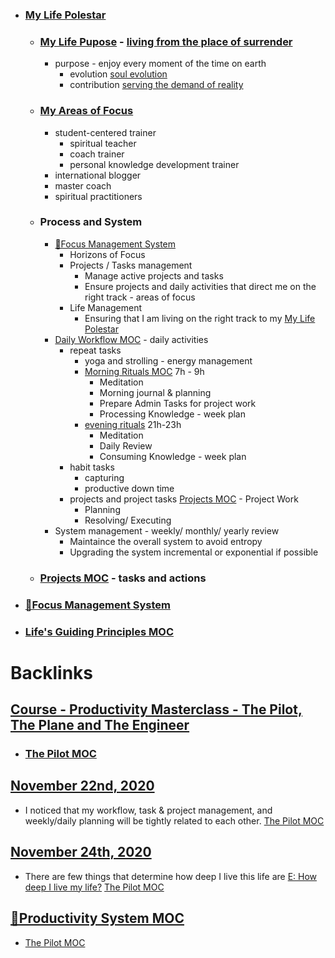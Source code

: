 - ### [My Life Polestar](<My Life Polestar.md>)
    - ### [My Life Pupose](<My Life Pupose.md>) - [living from the place of surrender](<living from the place of surrender.md>) 
        - purpose - enjoy every moment of the time on earth
            - evolution [soul evolution](<soul evolution.md>)
            - contribution [serving the demand of reality](<serving the demand of reality.md>)
    - ### [My Areas of Focus](<My Areas of Focus.md>)
        - student-centered trainer
            - spiritual teacher
            - coach trainer
            - personal knowledge development trainer
        - international blogger
        - master coach
        - spiritual practitioners
    - ### Process and System 
        - [🌱Focus Management System](<🌱Focus Management System.md>)
            - Horizons of Focus
            - Projects / Tasks management
                - Manage active projects and tasks
                - Ensure projects and daily activities that direct me on the right track - areas of focus
            - Life Management
                - Ensuring that I am living on the right track to my [My Life Polestar](<My Life Polestar.md>)
        - [Daily Workflow MOC](<Daily Workflow MOC.md>) - daily activities
            - repeat tasks
                - yoga and strolling - energy management
                - [Morning Rituals MOC](<Morning Rituals MOC.md>) 7h - 9h
                    - Meditation
                    - Morning journal & planning
                    - Prepare Admin Tasks for project work
                    - Processing Knowledge - week plan
                - [evening rituals](<evening rituals.md>) 21h-23h
                    - Meditation
                    - Daily Review
                    - Consuming Knowledge - week plan
            - habit tasks
                - capturing
                - productive down time
            - projects and project tasks [Projects MOC](<Projects MOC.md>) - Project Work
                - Planning
                - Resolving/ Executing
        - System management - weekly/ monthly/ yearly review
            - Maintaince the overall system to avoid entropy
            - Upgrading the system incremental or exponential if possible
    - ### [Projects MOC](<Projects MOC.md>) - tasks and actions
- ### [🌱Focus Management System](<🌱Focus Management System.md>)
- ### [Life's Guiding Principles MOC](<Life's Guiding Principles MOC.md>)

# Backlinks
## [Course - Productivity Masterclass - The Pilot, The Plane and The Engineer](<Course - Productivity Masterclass - The Pilot, The Plane and The Engineer.md>)
- ### [The Pilot MOC](<The Pilot MOC.md>)

## [November 22nd, 2020](<November 22nd, 2020.md>)
- I noticed that my workflow, task & project management, and weekly/daily planning will be tightly related to each other. [The Pilot MOC](<The Pilot MOC.md>)

## [November 24th, 2020](<November 24th, 2020.md>)
- There are few things that determine how deep I live this life are [E: How deep I live my life?](<E: How deep I live my life?.md>) [The Pilot MOC](<The Pilot MOC.md>)

## [🧭Productivity System MOC ](<🧭Productivity System MOC .md>)
- [The Pilot MOC](<The Pilot MOC.md>)

